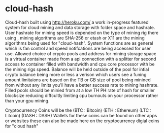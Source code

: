 # cloud-hash
Cloud-hash built using http://heroku.com/ a work in-progress featured system for cloud mining and data storage with folder space and hashrate. User 
hashrate for mining speed is depended on the type of mining rig there using , mining algorithms are SHA-256 or etash or X11 are the mining algorithms being
used for "cloud-hash". System functions are as general which is fan control and speed notifcations are being accessed for user use. Allowed choice of 
crypto pools and address for mining storage space is a virtual container made from a api connection with a splitter for second access to container 
filled with bandwidth and cpu core processor with be the mining rigs speed. Balance will be held outside of the pool for intial crypto balance 
being more or less a verison which users see a funing amount limitaions are based on the TB or GB size of pool being minined from without 
any limits you'll have a better success rate to mining hashrate. Filled pools should be minied from at a low TH PH rate of hash for smaller blocksize 
reducing diffcultly limiting cpu burnouts on your processor rather than your gpu mining.

Cryptocurrency Coins will be the (BTC : Bitcoin) (ETH : Ethereum) (LTC : Litcoin) (DASH : DASH) Wallets for these coins can be found on other apps
or websites these can also be made here on the cryptocurrency  digial coins for "cloud hash"

